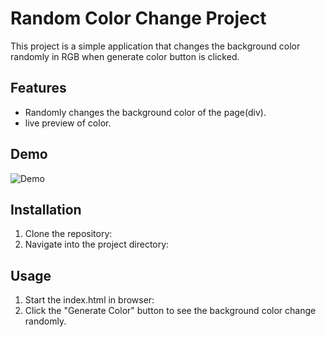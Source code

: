 # Random Color Change Project 

This project is a simple application that changes the background color randomly in  RGB when generate color button is clicked.

## Features

- Randomly changes the background color of the page(div).
- live preview of color.


## Demo
![Demo](image.png)








## Installation

1. Clone the repository:
2. Navigate into the project directory:



## Usage

1. Start the index.html in browser:
2. Click the "Generate Color" button to see the background color change randomly.

